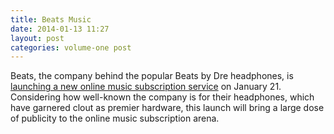 ```yaml
---
title: Beats Music
date: 2014-01-13 11:27
layout: post
categories: volume-one post
---
```

Beats, the company behind the popular Beats by Dre headphones, is [launching a new online music subscription service](https://beatsmusic.com) on January 21. Considering how well-known the company is for their headphones, which have garnered clout as premier hardware, this launch will bring a large dose of publicity to the online music subscription arena.